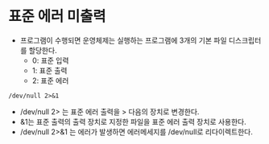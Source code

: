 # 표준 에러 미출력

- 프로그램이 수행되면 운영체제는 실행하는 프로그램에 3개의 기본 파일 디스크립터를 할당한다.
  - 0: 표준 입력
  - 1: 표준 출력
  - 2: 표준 에러
````
/dev/null 2>&1 
````
- /dev/null 2> 는 표준 에러 출력을 > 다음의 장치로 변경한다.
- &1는 표준 출력의 출력 장치로 지정한 파일을 표준 에러 출력 장치로 사용한다.
- /dev/null 2>&1 는 에러가 발생하면 에러메세지를 /dev/null로 리다이렉트한다.